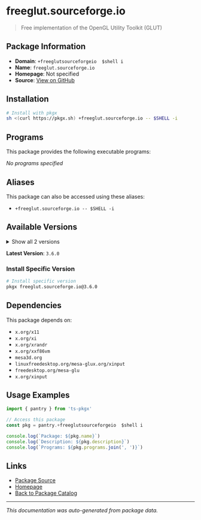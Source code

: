 # freeglut.sourceforge.io

> Free implementation of the OpenGL Utility Toolkit (GLUT)

## Package Information

- **Domain**: `+freeglutsourceforgeio  $shell i`
- **Name**: `freeglut.sourceforge.io`
- **Homepage**: Not specified
- **Source**: [View on GitHub](https://github.com/pkgxdev/pantry/tree/main/projects/freeglut.sourceforge.io/package.yml)

## Installation

```bash
# Install with pkgx
sh <(curl https://pkgx.sh) +freeglut.sourceforge.io -- $SHELL -i
```

## Programs

This package provides the following executable programs:

*No programs specified*

## Aliases

This package can also be accessed using these aliases:

- `+freeglut.sourceforge.io -- $SHELL -i`

## Available Versions

<details>
<summary>Show all 2 versions</summary>

- `3.6.0`, `3.4.0`

</details>

**Latest Version**: `3.6.0`

### Install Specific Version

```bash
# Install specific version
pkgx freeglut.sourceforge.io@3.6.0
```

## Dependencies

This package depends on:

- `x.org/x11`
- `x.org/xi`
- `x.org/xrandr`
- `x.org/xxf86vm`
- `mesa3d.org`
- `linuxfreedesktop.org/mesa-glux.org/xinput`
- `freedesktop.org/mesa-glu`
- `x.org/xinput`

## Usage Examples

```typescript
import { pantry } from 'ts-pkgx'

// Access this package
const pkg = pantry.+freeglutsourceforgeio  $shell i

console.log(`Package: ${pkg.name}`)
console.log(`Description: ${pkg.description}`)
console.log(`Programs: ${pkg.programs.join(', ')}`)
```

## Links

- [Package Source](https://github.com/pkgxdev/pantry/tree/main/projects/freeglut.sourceforge.io/package.yml)
- [Homepage](#)
- [Back to Package Catalog](../package-catalog.md)

---

*This documentation was auto-generated from package data.*
